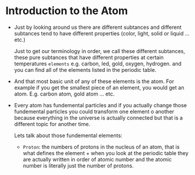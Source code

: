 # Introduction to the Atom

- Just by looking around us there are different subtances and different subtances tend to have different properties (color, light, solid or liquid ... etc.)
  
  Just to get our terminology in order, we call these different subtances, these pure subtances that have different properties at certain temperatures `elements` e.g. carbon, led, gold, oxygen, hydrogen. and you can find all of the elements listed in the periodic table. 
  
- And that most basic unit of any of these elements is the atom. For example if you get the smallest piece of an element, you would get an atom. E.g. carbon atom, gold atom ... etc.

- Every atom has fundemental particles and if you actually change those fundemental particles you could transform one element o another because everything in the universe is actually connected but that is a different topic for another time. 

  Lets talk about those fundemental elements:
    - `Proton`: the numbers of protons in the nucleus of an atom, that is what defines the element + when you look at the periodic table they are actually written in order of atomic number and the atomic number is literally just the number of protons.
    
    
